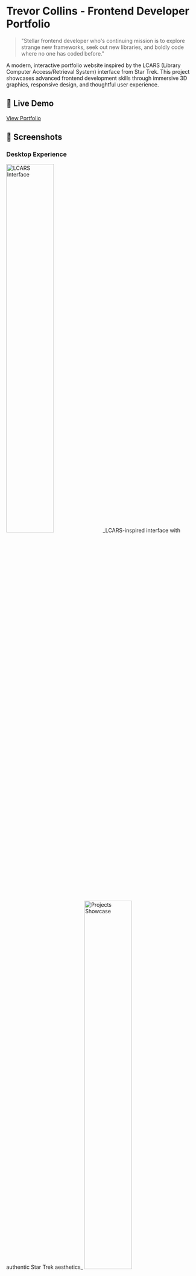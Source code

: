 # Trevor Collins - Frontend Developer Portfolio

> "Stellar frontend developer who's continuing mission is to explore strange new frameworks, seek out new libraries, and boldly code where no one has coded before."

A modern, interactive portfolio website inspired by the LCARS (Library Computer Access/Retrieval System) interface from Star Trek. This project showcases advanced frontend development skills through immersive 3D graphics, responsive design, and thoughtful user experience.

## 🚀 Live Demo

[View Portfolio](your-deployed-url-here) <!-- Add your deployed URL -->

## 📸 Screenshots

### Desktop Experience
<img src="./screenshots/SS_Home.png" width="50%" alt="LCARS Interface" />
_LCARS-inspired interface with authentic Star Trek aesthetics_

<img src="./screenshots/SS_Projects.png" width="50%" alt="Projects Showcase" />
_Project portfolio with detailed case studies_

<img src="./screenshots/SS_Contact.png" width="50%" alt="Contact Form" />
_Functional contact form with real-time validation_

### Mobile Experience

<img src="./screenshots/SS_Home-mobile.png" width="25%" alt="Mobile Home" />
_Responsive LCARS interface optimized for mobile devices_

<img src="./screenshots/SS_Nav-mobile.png" width="25%" alt="Mobile Navigation" />
_Touch-friendly navigation with Star Trek-inspired mobile menu_

<img src="./screenshots/SS_Projects-mobile.png" width="25%" alt="Mobile Projects" />
_Project cards adapted for mobile viewing with swipe gestures_

<img src="./screenshots/SS_Contact-mobile.png" width="25%" alt="Mobile Contact" />
_Mobile-optimized contact form with improved touch targets_

## ✨ Features

- **LCARS-Inspired Design**: Authentic Star Trek computer interface aesthetic with custom animations
- **3D Interactive Elements**: Three.js integration with React Three Fiber for engaging visual experiences
- **Responsive Layout**: Seamless experience across desktop, tablet, and mobile devices
- **Modern Tech Stack**: Built with Next.js 15, React 19, and TypeScript for optimal performance
- **Contact Integration**: Functional contact form with email capabilities using Resend
- **Performance Optimized**: Custom font loading, image optimization, and efficient rendering

## 🛠 Tech Stack

### Frontend

- **Next.js 15** - React framework with App Router
- **React 19** - Latest React features and concurrent rendering
- **TypeScript** - Type-safe development
- **Tailwind CSS** - Utility-first styling with custom design system

### 3D Graphics & Animation

- **Three.js** - 3D graphics library
- **React Three Fiber** - React renderer for Three.js
- **React Three Drei** - Useful helpers and abstractions
- **Post-processing** - Advanced visual effects

### Forms & Validation

- **React Hook Form** - Performant form handling
- **Zod** - Runtime type validation
- **Hookform Resolvers** - Form validation integration

### Email & Communication

- **React Email** - Modern email templates
- **Resend** - Reliable email delivery service

### Development Tools

- **ESLint** - Code linting with Next.js config
- **Prettier** - Code formatting with Tailwind plugin
- **pnpm** - Fast, efficient package management

### Deployment & CI/CD

- **Vercel** - Zero-config deployment with automatic previews
- **GitHub Integration** - Automatic deployments on push to main
- **Edge Functions** - Serverless API routes for contact form
- **Analytics** - Built-in performance monitoring

## 🏗 Project Structure

```
├── app/
│   ├── _components/          # Reusable UI components
│   │   ├── LCARS/           # Star Trek interface components
│   │   ├── HomeAtom/        # 3D atom visualization
│   │   └── Space/           # Background space effects
│   ├── _lib/                # Utilities and types
│   ├── about/               # About page
│   ├── contact/             # Contact form
│   ├── projects/            # Project showcase
│   └── timeline/            # Career timeline
├── emails/                  # Email templates
└── public/                  # Static assets
```

## 🚀 Getting Started

### Prerequisites

- Node.js 18+
- pnpm (recommended) or npm

### Installation

1. Clone the repository

```bash
git clone [your-repo-url]
cd [your-repo-name]
```

2. Install dependencies

```bash
pnpm install
```

3. Set up environment variables

```bash
cp .env.local.example .env.local
# Add your Resend API key and other environment variables
```

4. Run the development server

```bash
pnpm dev
```

5. Open [http://localhost:3000](http://localhost:3000) in your browser

## 🎨 Design Philosophy

This portfolio demonstrates several key frontend development principles:

- **User Experience First**: Intuitive navigation with visual feedback
- **Performance Optimization**: Lazy loading, code splitting, and efficient rendering
- **Accessibility**: Semantic HTML, keyboard navigation, and screen reader support
- **Responsive Design**: Mobile-first approach with progressive enhancement
- **Modern Architecture**: Component-based design with separation of concerns

## 📧 Contact Integration

The contact form features:

- Real-time validation with user-friendly error messages
- Spam protection and rate limiting
- Professional email templates
- Reliable delivery through Resend API

## 🔧 Development Scripts

```bash
pnpm dev          # Start development server with Turbopack
pnpm build        # Build for production
pnpm start        # Start production server
pnpm lint         # Run ESLint
pnpm email        # Preview email templates
```

## � Deployment & CI/CD

This project leverages Vercel's platform for seamless deployment and continuous integration:

### Automated Deployment Pipeline

- **GitHub Integration**: Automatic deployments triggered on every push to main branch
- **Preview Deployments**: Every pull request gets its own preview URL for testing
- **Zero Downtime**: Atomic deployments ensure the site is always available
- **Instant Rollbacks**: Quick reversion to previous deployments if needed

### Performance & Monitoring

- **Edge Network**: Global CDN for optimal loading speeds worldwide
- **Core Web Vitals**: Automatic monitoring of performance metrics
- **Real User Monitoring**: Analytics on actual user experience
- **Lighthouse Scores**: Continuous performance auditing

### Environment Management

- **Environment Variables**: Secure handling of API keys and secrets
- **Branch Environments**: Different configurations for development, staging, and production
- **Custom Domains**: Professional domain setup with SSL certificates

## 📱 Browser Support

- Chrome 90+
- Firefox 88+
- Safari 14+
- Edge 90+

## 🤝 Let's Connect

I'm actively seeking frontend development opportunities where I can contribute to innovative projects and continue growing as a developer.

- **Portfolio**: [https://trevorcollins.me]
- **LinkedIn**: [https://www.linkedin.com/in/trevor50d/]
- **GitHub**: [https://github.com/TrevorCollins]
- **Email**: [contact@trevorcollins.me]

---

_Built with passion for clean code, exceptional user experiences, and the final frontier._ 🖖
